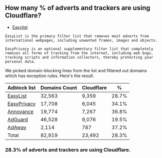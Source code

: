 ## How many % of adverts and trackers are using Cloudflare?


- [Easylist](https://web.archive.org/web/20210516110248/https://easylist.to/)
```
EasyList is the primary filter list that removes most adverts from international webpages, including unwanted frames, images and objects.

EasyPrivacy is an optional supplementary filter list that completely removes all forms of tracking from the internet, including web bugs, tracking scripts and information collectors, thereby protecting your personal data.
```


We picked domain-blocking lines from the list and filtered out domains which has exception rules.
Here's the result.


| Adblock list | Domains Count | Cloudflare | % |
| --- | --- | --- | --- |
| [EasyList](https://easylist.to/easylist/easylist.txt) | 32,563 | 9,359 | 28.7% |
| [EasyPrivacy](https://easylist.to/easylist/easyprivacy.txt) | 17,708 | 6,045 | 34.1% |
| [Annoyance](https://secure.fanboy.co.nz/fanboy-annoyance.txt) | 19,774 | 7,267 | 36.8% |
| [AdGuard](https://adguardteam.github.io/AdGuardSDNSFilter/Filters/filter.txt) | 46,528 | 9,076 | 19.5% |
| [AdAway](https://raw.githubusercontent.com/AdAway/adaway.github.io/master/hosts.txt) | 2,114 | 787 | 37.2% |
| Total | 82,919 | 23,492 | 28.3% |


### 28.3% of adverts and trackers are using Cloudflare.